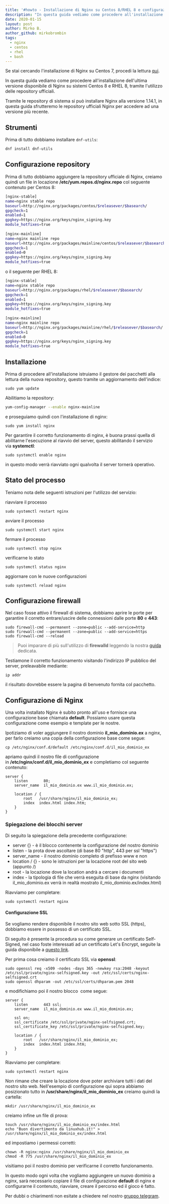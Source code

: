 ```yaml
---
title: '#howto - Installazione di Nginx su Centos 8/RHEL 8 e configurazione SSL'
description: "In questa guida vediamo come procedere all'installazione dell'ultima versione disponibile di Nginx su siste.."
date: 2020-01-15
layout: post
author: Mirko B.
author_github: mirkobrombin
tags:
  - nginx  
  - centos  
  - rhel  
  - bash
---
```

Se stai cercando l'installazione di Nginx su Centos 7, procedi la lettura <a href="https://linuxhub.it/articles/howto-installare-nginx-su-centos-7-e-configurazione-ssl">qui</a>.

In questa guida vediamo come procedere all'installazione dell'ultima versione disponibile di Nginx su sistemi Centos 8 e RHEL 8, tramite l'utilizzo delle repository ufficiali.

Tramite le repository di sistema si può installare Nginx alla versione 1.14.1, in questa guida sfrutteremo le repository ufficiali Nginx per accedere ad una versione più recente.

## Strumenti
Prima di tutto dobbiamo installare `dnf-utils`:

```bash
dnf install dnf-utils
```

## Configurazione repository

Prima di tutto dobbiamo aggiungere la repository ufficiale di Nginx, creiamo quindi un file in locazione **/etc/yum.repos.d/nginx.repo** col seguente contenuto per Centos 8:

```bash
[nginx-stable]
name=nginx stable repo
baseurl=http://nginx.org/packages/centos/$releasever/$basearch/
gpgcheck=1
enabled=1
gpgkey=https://nginx.org/keys/nginx_signing.key
module_hotfixes=true
 
[nginx-mainline]
name=nginx mainline repo
baseurl=http://nginx.org/packages/mainline/centos/$releasever/$basearch/
gpgcheck=1
enabled=0
gpgkey=https://nginx.org/keys/nginx_signing.key
module_hotfixes=true
```

o il seguente per RHEL 8:

```bash
[nginx-stable]
name=nginx stable repo
baseurl=http://nginx.org/packages/rhel/$releasever/$basearch/
gpgcheck=1
enabled=1
gpgkey=https://nginx.org/keys/nginx_signing.key
module_hotfixes=true
 
[nginx-mainline]
name=nginx mainline repo
baseurl=http://nginx.org/packages/mainline/rhel/$releasever/$basearch/
gpgcheck=1
enabled=0
gpgkey=https://nginx.org/keys/nginx_signing.key
module_hotfixes=true
```


## Installazione

Prima di procedere all'installazione istruiamo il gestore dei pacchetti alla lettura della nuova repository, questo tramite un aggiornamento dell'indice:

    sudo yum update

Abilitiamo la repository:

```bash
yum-config-manager --enable nginx-mainline
```

e proseguiamo quindi con l'installazione di nginx:

    sudo yum install nginx

Per garantire il corretto funzionamento di nginx, è buona prassi quella di abilitarne l'esecuzione al riavvio del server, questo abilitando il servizio via **systemctl**:

    sudo systemctl enable nginx

in questo modo verrà riavviato ogni qualvolta il server tornerà operativo.

## Stato del processo

Teniamo nota delle seguenti istruzioni per l'utilizzo del servizio:

riavviare il processo

    sudo systemctl restart nginx

avviare il processo

    sudo systemctl start nginx

fermare il processo

    sudo systemctl stop nginx

verificarne lo stato

    sudo systemctl status nginx

aggiornare con le nuove configurazioni

    sudo systemctl reload nginx

## Configurazione firewall

Nel caso fosse attivo il firewall di sistema, dobbiamo aprire le porte per garantire il corretto entrare/uscire delle connessioni dalle porte **80** e **443**:

    sudo firewall-cmd --permanent --zone=public --add-service=http
    sudo firewall-cmd --permanent --zone=public --add-service=https
    sudo firewall-cmd --reload

> Puoi imparare di più sull'utilizzo di **firewalld** leggendo la nostra <a href="https://linuxhub.it/articles/howto-aprire-e-chiudere-porte-con-firewalld">guida</a> dedicata.

Testiamone il corretto funzionamento visitando l'indirizzo IP pubblico del server, preleavabile mediante:

	ip addr

il risultato dovrebbe essere la pagina di benvenuto fornita col pacchetto.

## Configurazione di Nginx

Una volta installato Nginx è subito pronto all'uso e fornisce una configurazione base chiamata **default**. Possiamo usare questa configurazione come esempio e template per le nostre.

Ipotiziamo di voler aggiungere il nostro dominio **il_mio_dominio.ex** a nginx, per farlo creiamo una copia della configurazione base come segue:

    cp /etc/nginx/conf.d/default /etc/nginx/conf.d/il_mio_dominio_ex

apriamo quindi il nostro file di configurazione in **/etc/nginx/conf.d/il_mio_dominio_ex** e completiamo col seguente contenuto:

    server {
        listen       80;
        server_name  il_mio_dominio.ex www.il_mio_dominio.ex;

        location / {
            root   /usr/share/nginx/il_mio_dominio_ex;
            index  index.html index.htm;
        }
    }

### Spiegazione dei blocchi server

Di seguito la spiegazione della precedente configurazione:

*   server {} - è il blocco contenente la configurazione del nostro dominio
*   listen - la prota dove ascoltare (di base 80 "http", 443 per ssl "https")
*   server_name - il nostro dominio completo di prefisso www e non
*   location / {} - sono le istruzioni per la locazione root del sito web (appunto /)
*   root - la locazione dove la location andrà a cercare i documenti
*   index - la tipologia di file che verrà eseguita di base da nginx (visitando il_mio_dominio.ex verrà in realtà mostrato il_mio_dominio.ex/index.html)

Riavviamo per completare:

    sudo systemctl restart nginx

#### Configurazione SSL

Se vogliamo rendere disponibile il nostro sito web sotto SSL (https), dobbiamo essere in possesso di un certificato SSL.

Di seguito è presente la procedura su come generare un certificato Self-Signed, nel caso foste interessati ad un certificato Let's Encrypt, seguite la guida disponibile a [questo link](https://linuxhub.it/articles/howto-ottenere-e-rinnovare-un-certificato-ssl-con-let-s-encrypt).

Per prima cosa creiamo il certificato SSL via **openssl**:

    sudo openssl req -x509 -nodes -days 365 -newkey rsa:2048 -keyout /etc/ssl/private/nginx-selfsigned.key -out /etc/ssl/certs/nginx-selfsigned.crt
    sudo openssl dhparam -out /etc/ssl/certs/dhparam.pem 2048

e modifichiamo poi il nostro blocco **<server>** come segue:

    server {
        listen       443 ssl;
        server_name  il_mio_dominio.ex www.il_mio_dominio.ex;

        ssl on;
        ssl_certificate /etc/ssl/private/nginx-selfsigned.crt;
        ssl_certificate_key /etc/ssl/private/nginx-selfsigned.key;

        location / {
            root   /usr/share/nginx/il_mio_dominio_ex;
            index  index.html index.htm;
        }
    }

Riavviamo per completare:

    sudo systemctl restart nginx

Non rimane che creare la locazione dove poter archiviare tutti i dati del nostro sito web. Nell'esempio di configurazione qui sopra abbiamo posizionato tutto in **/usr/share/nginx/il_mio_dominio_ex** creiamo quindi la cartella:

    mkdir /usr/share/nginx/il_mio_dominio_ex

creiamo infine un file di prova:

    touch /usr/share/nginx/il_mio_dominio_ex/index.html
    echo "Buon divertimento da linuxhub.it!" > /usr/share/nginx/il_mio_dominio_ex/index.html

ed impostiamo i permessi corretti:

    chown -R nginx:nginx /usr/share/nginx/il_mio_dominio_ex
    chmod -R 775 /usr/share/nginx/il_mio_dominio_ex

visitiamo poi il nostro dominio per verificarne il corretto funzionamento.

In questo modo ogni volta che vogliamo aggiungere un nuovo dominio a nginx, sarà necessario copiare il file di configurazione **default** di nginx e configurarne il contenuto, riavviare, creare il percorso ed il gioco è fatto.

Per dubbi o chiarimenti non esitate a chiedere nel nostro <a href="https://t.me/gentedilinux">gruppo telegram</a>.
